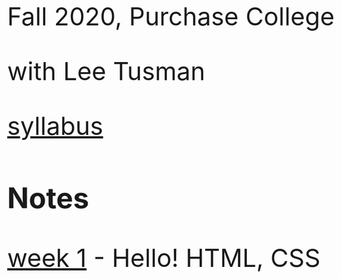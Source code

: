 <style>
h3 {font-size: 4rem;} body { font-size: 3.5rem; }
</style>

Fall 2020, Purchase College

with Lee Tusman

[syllabus](syllabus/)

### Notes

[week 1](week1/) - Hello! HTML, CSS 

